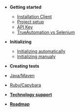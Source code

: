 * **Getting started**
  * [Installation Client](install-client.md)
  * [Project setup](project-setup.md)
  * [API Key](api-key.md)
  * [TrueAutomation vs Selenium](trueautomation-vs-selenium.md)


* **Initializing**
  * [Initializing automatically](initializing.md)
  * [Initializing manualy](project-init-manually.md)


* **Creating tests**
 * [Java/Maven](first-test-java.md)
 * [Ruby/Capybara](first-test-capybara.md)
 
* [**Technology support**](technology-support.md)
* [**Roadmap**](roadmap.md)

